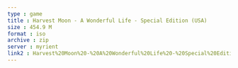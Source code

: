 ```yaml
---
type : game
title : Harvest Moon - A Wonderful Life - Special Edition (USA)
size : 454.9 M
format : iso
archive : zip
server : myrient
link2 : Harvest%20Moon%20-%20A%20Wonderful%20Life%20-%20Special%20Edition%20%28USA%29
---
```

